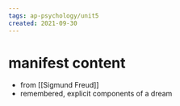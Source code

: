 ```yaml
---
tags: ap-psychology/unit5 
created: 2021-09-30
---
```


# manifest content

- from [[Sigmund Freud]]
- remembered, explicit components of a dream 

